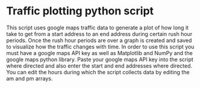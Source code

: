 # Traffic plotting python script

This script uses google maps traffic data to generate a plot of how long it 
take to get from a start address to an end address during certain rush hour
periods. Once the rush hour periods are over a graph is created and saved
to visualize how the traffic changes with time. In order to use this script
you must have a google maps API key as well as Matplotlib and NumPy and 
the google maps python library. Paste your google maps API key into the 
script where directed and also enter the start and end addresses where
directed. You can edit the hours during which the script collects data
by editing the am and pm arrays. 
